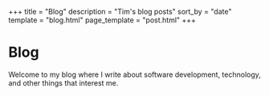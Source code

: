 +++
title = "Blog"
description = "Tim's blog posts"
sort_by = "date"
template = "blog.html"
page_template = "post.html"
+++

# Blog

Welcome to my blog where I write about software development, technology, and other things that interest me.
